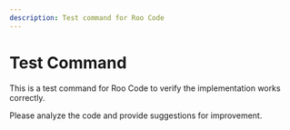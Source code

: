 ```yaml
---
description: Test command for Roo Code
---
```


# Test Command

This is a test command for Roo Code to verify the implementation works correctly.

Please analyze the code and provide suggestions for improvement.